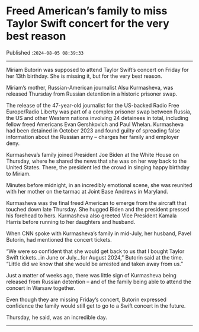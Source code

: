 # Freed American’s family to miss Taylor Swift concert for the very best reason

Published :`2024-08-05 08:39:33`

---

Miriam Butorin was supposed to attend Taylor Swift’s concert on Friday for her 13th birthday. She is missing it, but for the very best reason.

Miriam’s mother, Russian-American journalist Alsu Kurmasheva, was released Thursday from Russian detention in a historic prisoner swap.

The release of the 47-year-old journalist for the US-backed Radio Free Europe/Radio Liberty was part of a complex prisoner swap between Russia, the US and other Western nations involving 24 detainees in total, including fellow freed Americans Evan Gershkovich and Paul Whelan. Kurmasheva had been detained in October 2023 and found guilty of spreading false information about the Russian army – charges her family and employer deny.

Kurmasheva’s family joined President Joe Biden at the White House on Thursday, where he shared the news that she was on her way back to the United States. There, the president led the crowd in singing happy birthday to Miriam.

Minutes before midnight, in an incredibly emotional scene, she was reunited with her mother on the tarmac at Joint Base Andrews in Maryland.

Kurmasheva was the final freed American to emerge from the aircraft that touched down late Thursday. She hugged Biden and the president pressed his forehead to hers. Kurmasheva also greeted Vice President Kamala Harris before running to her daughters and husband.

When CNN spoke with Kurmasheva’s family in mid-July, her husband, Pavel Butorin, had mentioned the concert tickets.

“We were so confident that she would get back to us that I bought Taylor Swift tickets…in June or July…for August 2024,” Butorin said at the time. “Little did we know that she would be arrested and taken away from us.”

Just a matter of weeks ago, there was little sign of Kurmasheva being released from Russian detention – and of the family being able to attend the concert in Warsaw together.

Even though they are missing Friday’s concert, Butorin expressed confidence the family would still get to go to a Swift concert in the future.

Thursday, he said, was an incredible day.

---

